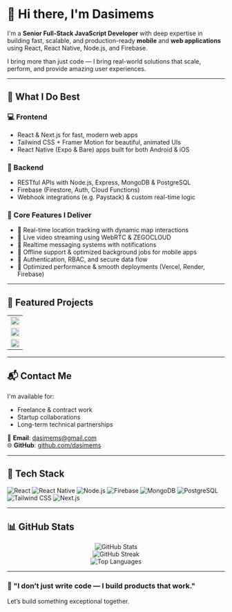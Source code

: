 # 👋 Hi there, I'm Dasimems

I'm a **Senior Full-Stack JavaScript Developer** with deep expertise in building fast, scalable, and production-ready **mobile** and **web applications** using React, React Native, Node.js, and Firebase.

I bring more than just code — I bring real-world solutions that scale, perform, and provide amazing user experiences.

---

## 🚀 What I Do Best

### 💻 Frontend
- React & Next.js for fast, modern web apps
- Tailwind CSS + Framer Motion for beautiful, animated UIs
- React Native (Expo & Bare) apps built for both Android & iOS

### 🧠 Backend
- RESTful APIs with Node.js, Express, MongoDB & PostgreSQL
- Firebase (Firestore, Auth, Cloud Functions)
- Webhook integrations (e.g. Paystack) & custom real-time logic

### 🔧 Core Features I Deliver
- 📍 Real-time location tracking with dynamic map interactions
- 🎥 Live video streaming using WebRTC & ZEGOCLOUD
- 💬 Realtime messaging systems with notifications
- 📲 Offline support & optimized background jobs for mobile apps
- 🔐 Authentication, RBAC, and secure data flow
- 🚀 Optimized performance & smooth deployments (Vercel, Render, Firebase)

---

## 📂 Featured Projects

<table>
  <tr>
    <td><a href="https://https://instadelivery.org" target="_blank"><img src="https://instadelivery.org/meta.png" width="100%"/></a></td>
  </tr>
  <tr>
    <td><a href="https://connect.dasimems.tech" target="_blank"><img src="https://connect.dasimems.tech/meta.png" width="100%"/></a></td>
  </tr>
  <tr>
    <td><a href="https://play.dasimems.tech" target="_blank"><img src="https://play.dasimems.tech/meta.png" width="100%"/></a></td>
  </tr>
</table>

---

## 📬 Contact Me

I'm available for:
- Freelance & contract work
- Startup collaborations
- Long-term technical partnerships

📧 **Email**: [dasimems@gmail.com](mailto:dasimems@gmail.com)  
🌐 **GitHub**: [github.com/dasimems](https://github.com/dasimems)

---

## 🧠 Tech Stack

![React](https://img.shields.io/badge/-React-61DAFB?logo=react&logoColor=white&style=flat-square)
![React Native](https://img.shields.io/badge/-React%20Native-61DAFB?logo=react&logoColor=white&style=flat-square)
![Node.js](https://img.shields.io/badge/-Node.js-339933?logo=node.js&logoColor=white&style=flat-square)
![Firebase](https://img.shields.io/badge/-Firebase-FFCA28?logo=firebase&logoColor=white&style=flat-square)
![MongoDB](https://img.shields.io/badge/-MongoDB-47A248?logo=mongodb&logoColor=white&style=flat-square)
![PostgreSQL](https://img.shields.io/badge/-PostgreSQL-336791?logo=postgresql&logoColor=white&style=flat-square)
![Tailwind CSS](https://img.shields.io/badge/-Tailwind%20CSS-06B6D4?logo=tailwind-css&logoColor=white&style=flat-square)
![Next.js](https://img.shields.io/badge/-Next.js-000000?logo=next.js&logoColor=white&style=flat-square)

---

## 📊 GitHub Stats

<p align="center">
  <img src="https://github-readme-stats.vercel.app/api?username=dasimems&show_icons=true&theme=radical" alt="GitHub Stats" />
  <br/>
  <img src="https://github-readme-streak-stats.herokuapp.com?user=dasimems&theme=radical&hide_border=true" alt="GitHub Streak" />
  <br/>
  <img src="https://github-readme-stats.vercel.app/api/top-langs/?username=dasimems&layout=compact&theme=radical" alt="Top Languages" />
</p>

---

### 🧭 "I don’t just write code — I build products that work."

Let’s build something exceptional together.
